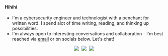 #### Hihihi 

- I'm a cybersecurity engineer and technologist with a penchant for written word. I spend alot of time writing, reading, and thinking up possibilities.
- I'm always open to interesting conversations and collaboration - I'm best reached via [email]() or on socials below. Let's chat!


<p align="center">
   <kbd>
  <a href="https://twitter.com/ashleytolb"><img src="https://img.shields.io/badge/-%40ashleytolb-F4C2C2?style=for-the-badge&logo=twitter" /></a>
</a> <a href="https://www.linkedin.com/in/ashleytolbert" title="LinkedIn"><img src="https://img.shields.io/badge/-ashleytolbert-F88379?style=for-the-badge&logo=Linkedin" /></a> <a href="https://www.ashleytolbert.com" title="Personal Site"><img src="https://img.shields.io/badge/-ashleytolbert.com-3F00FF?style=for-the-badge&logo=ApacheSpark" /></a>
  </kbd>
</p>

</a>
  </kbd>
</p>

<!--
**ashleytolbert/ashleytolbert** is a ✨ _special_ ✨ repository because its `README.md` (this file) appears on your GitHub profile.
-->

